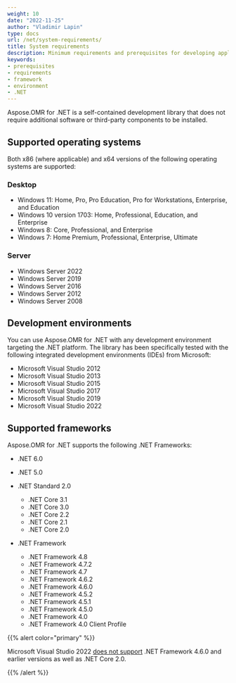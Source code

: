 ```yaml
---
weight: 10
date: "2022-11-25"
author: "Vladimir Lapin"
type: docs
url: /net/system-requirements/
title: System requirements
description: Minimum requirements and prerequisites for developing applications with Aspose.OMR for .NET.
keywords:
- prerequisites
- requirements
- framework
- environment
- .NET
---
```


Aspose.OMR for .NET is a self-contained development library that does not require additional software or third-party components to be installed.

## Supported operating systems

Both x86 (where applicable) and x64 versions of the following operating systems are supported:

### Desktop

- Windows 11: Home, Pro, Pro Education, Pro for Workstations, Enterprise, and Education
- Windows 10 version 1703: Home, Professional, Education, and Enterprise
- Windows 8: Core, Professional, and Enterprise
- Windows 7: Home Premium, Professional, Enterprise, Ultimate

### Server

- Windows Server 2022
- Windows Server 2019
- Windows Server 2016
- Windows Server 2012
- Windows Server 2008

## Development environments

You can use Aspose.OMR for .NET with any development environment targeting the .NET platform. The library has been specifically tested with the following integrated development environments (IDEs) from Microsoft:

- Microsoft Visual Studio 2012
- Microsoft Visual Studio 2013
- Microsoft Visual Studio 2015
- Microsoft Visual Studio 2017
- Microsoft Visual Studio 2019
- Microsoft Visual Studio 2022

## Supported frameworks

Aspose.OMR for .NET supports the following .NET Frameworks:

- .NET 6.0
- .NET 5.0
- .NET Standard 2.0

    - .NET Core 3.1
    - .NET Core 3.0
    - .NET Core 2.2
    - .NET Core 2.1
    - .NET Core 2.0

- .NET Framework

    - .NET Framework 4.8
    - .NET Framework 4.7.2
    - .NET Framework 4.7
    - .NET Framework 4.6.2
    - .NET Framework 4.6.0
    - .NET Framework 4.5.2
    - .NET Framework 4.5.1
    - .NET Framework 4.5.0
    - .NET Framework 4.0
    - .NET Framework 4.0 Client Profile

{{% alert color="primary" %}} 

Microsoft Visual Studio 2022 [does not support](https://docs.microsoft.com/en-us/visualstudio/releases/2022/compatibility#-visual-studio-2022-support-for-net-development) .NET Framework 4.6.0 and earlier versions as well as .NET Core 2.0.

{{% /alert %}} 
